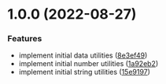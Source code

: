 # 1.0.0 (2022-08-27)


### Features

* implement initial data utilities ([8e3ef49](https://github.com/merophise/ts-utilities/commit/8e3ef4925f1e8adc20ff63b4e46022437e794a49))
* implement initial number utilities ([1a92eb2](https://github.com/merophise/ts-utilities/commit/1a92eb23fbbb9d9d69c16a8ff4ef527617be240f))
* implement initial string utilities ([15e9197](https://github.com/merophise/ts-utilities/commit/15e9197b6ecc71af6291a3134584bf4bea2ff647))
